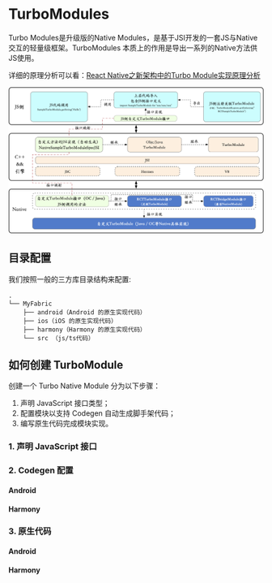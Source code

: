 # TurboModules

Turbo Modules是升级版的Native Modules，是基于JSI开发的一套JS与Native交互的轻量级框架。TurboModules 本质上的作用是导出一系列的Native方法供JS使用。

详细的原理分析可以看：[React Native之新架构中的Turbo Module实现原理分析](https://cloud.tencent.com/developer/article/1889895)

![turbomodules](../img/turbomodule2.png)

## 目录配置

我们按照一般的三方库目录结构来配置:

```
.
└── MyFabric
    ├── android（Android 的原生实现代码）
    ├── ios（iOS 的原生实现代码）
    ├── harmony（Harmony 的原生实现代码）
    └── src （js/ts代码）
```

## 如何创建 TurboModule

创建一个 Turbo Native Module 分为以下步骤：

1. 声明 JavaScript 接口类型；
2. 配置模块以支持 Codegen 自动生成脚手架代码；
3. 编写原生代码完成模块实现。

### 1. 声明 JavaScript 接口

### 2. Codegen 配置

#### Android

#### Harmony

### 3. 原生代码

#### Android

#### Harmony